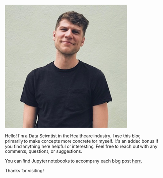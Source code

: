 ![Profile Picture](/images/profile_pic.jpg)

Hello! I'm a Data Scientist in the Healthcare industry. I use this blog primarily to make concepts more concrete for 
myself. It's an added bonus if you find anything here helpful or interesting. Feel free to reach out with any comments, 
questions, or suggestions. 

You can find Jupyter notebooks to accompany each blog post [here](https://github.com/aaronkub/blog-post-code).

Thanks for visiting!
